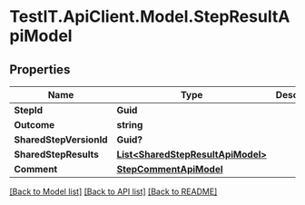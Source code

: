 # TestIT.ApiClient.Model.StepResultApiModel

## Properties

Name | Type | Description | Notes
------------ | ------------- | ------------- | -------------
**StepId** | **Guid** |  | 
**Outcome** | **string** |  | 
**SharedStepVersionId** | **Guid?** |  | [optional] 
**SharedStepResults** | [**List&lt;SharedStepResultApiModel&gt;**](SharedStepResultApiModel.md) |  | [optional] 
**Comment** | [**StepCommentApiModel**](StepCommentApiModel.md) |  | [optional] 

[[Back to Model list]](../README.md#documentation-for-models) [[Back to API list]](../README.md#documentation-for-api-endpoints) [[Back to README]](../README.md)

